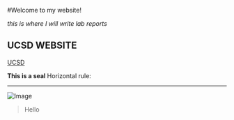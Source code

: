 #Welcome to my website!

*this is where I will write lab reports*

## UCSD WEBSITE

[UCSD](https://ucsd.edu/)

**This is a seal**
Horizontal rule: 
***

![Image](https://files.worldwildlife.org/wwfcmsprod/images/HERO_harbor_seal_on_ice/hero_small/41yzw17euy_Harbor_Seal_on_Ice_close_0357_6_11_07.jpg)

>Hello 
